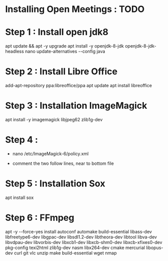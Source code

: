 # Installing Open Meetings : TODO

# Step 1 : Install open jdk8

apt update && apt -y upgrade
apt install -y openjdk-8-jdk openjdk-8-jdk-headless nano
update-alternatives --config java

# Step 2 : Install Libre Office 

add-apt-repository ppa:libreoffice/ppa
apt update
apt install libreoffice

# Step 3 : Installation ImageMagick 
 apt install -y imagemagick libjpeg62 zlib1g-dev 

# Step 4 : 
- nano /etc/ImageMagick-6/policy.xml
- comment the two follow lines, near to bottom file

    <policy domain="coder" rights="none" pattern="PS" />
    <policy domain="coder" rights="none" pattern="PDF" />

# Step 5 : Installation Sox
apt install sox

# Step 6 : FFmpeg 
apt -y --force-yes install autoconf automake build-essential libass-dev libfreetype6-dev
libgpac-dev libsdl1.2-dev libtheora-dev libtool libva-dev libvdpau-dev libvorbis-dev libxcb1-dev
libxcb-shm0-dev libxcb-xfixes0-dev pkg-config texi2html zlib1g-dev nasm libx264-dev cmake
mercurial libopus-dev curl git vlc unzip make build-essential wget nmap

# 
